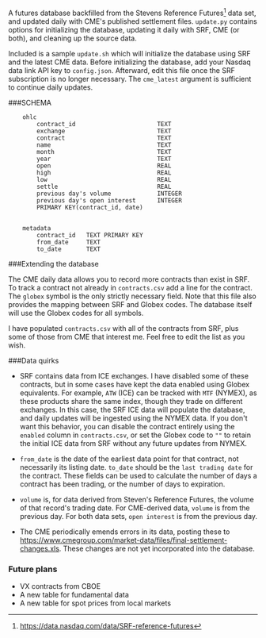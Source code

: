A futures database backfilled from the Stevens Reference Futures[^1] data set, and updated daily with CME's published settlement files. `update.py` contains options for initializing the database, updating it daily with SRF, CME (or both), and cleaning up the source data. 

Included is a sample `update.sh` which will initialize the database using SRF and the latest CME data. Before initializing the database, add your Nasdaq data link API key to `config.json`. Afterward, edit this file once the SRF subscription is no longer necessary. The `cme_latest` argument is sufficient to continue daily updates.

###SCHEMA

```
    ohlc
        contract_id                       TEXT
        exchange                          TEXT
        contract                          TEXT
        name                              TEXT
        month                             TEXT
        year                              TEXT
        open                              REAL
        high                              REAL
        low                               REAL
        settle                            REAL
        previous day's volume             INTEGER
        previous day's open interest      INTEGER
        PRIMARY KEY(contract_id, date)


    metadata
        contract_id   TEXT PRIMARY KEY
        from_date     TEXT
        to_date       TEXT
```

###Extending the database

The CME daily data allows you to record more contracts than exist in SRF. To track a contract not already in `contracts.csv` add a line for the contract. The `globex` symbol is the only strictly necessary field. Note that this file also provides the mapping between SRF and Globex codes. The database itself will use the Globex codes for all symbols.

I have populated `contracts.csv` with all of the contracts from SRF, plus some of those from CME that interest me. Feel free to edit the list as you wish.

###Data quirks

- SRF contains data from ICE exchanges. I have disabled some of these contracts, but in some cases have kept the data enabled using Globex equivalents. For example, `ATW` (ICE) can be tracked with `MTF` (NYMEX), as these products share the same index, though they trade on different exchanges. In this case, the SRF ICE data will populate the database, and daily updates will be ingested using the NYMEX data. If you don't want this behavior, you can disable the contract entirely using the `enabled` column in `contracts.csv`, or set the Globex code to `""` to retain the initial ICE data from SRF without any future updates from NYMEX.

- `from_date` is the date of the earliest data point for that contract, not necessarily its listing date. `to_date` should be the `last trading date` for the contract. These fields can be used to calculate the number of days a contract has been trading, or the number of days to expiration.

- `volume` is, for data derived from Steven's Reference Futures, the volume of that record's trading date. For CME-derived data, `volume` is from the previous day. For both data sets, `open interest` is from the previous day.

- The CME periodically emends errors in its data, posting these to https://www.cmegroup.com/market-data/files/final-settlement-changes.xls. These changes are not yet incorporated into the database.

### Future plans

- VX contracts from CBOE
- A new table for fundamental data
- A new table for spot prices from local markets

[^1]: https://data.nasdaq.com/data/SRF-reference-futures